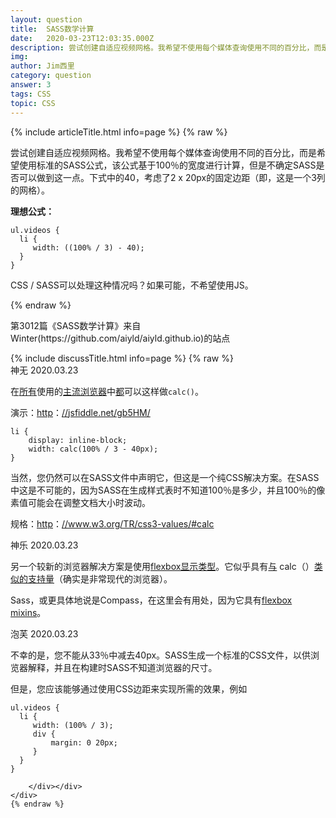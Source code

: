 ```yaml
---
layout: question
title:  SASS数学计算
date:   2020-03-23T12:03:35.000Z
description: 尝试创建自适应视频网格。我希望不使用每个媒体查询使用不同的百分比，而是希望使用标准的SASS公式，该公式基于100％的宽度进行计算，但是不确定SASS是否...
img: 
author: Jim西里
category: question
answer: 3
tags: CSS
topic: CSS
---
```

<div class="article-root">
  <div class="article">
    {% include articleTitle.html info=page %}
    {% raw %}
    <div class="article-content"><p><font style="vertical-align: inherit;"><font style="vertical-align: inherit;">尝试创建自适应视频网格。</font><font style="vertical-align: inherit;">我希望不使用每个媒体查询使用不同的百分比，而是希望使用标准的SASS公式，该公式基于100％的宽度进行计算，但是不确定SASS是否可以做到这一点。</font><font style="vertical-align: inherit;">下式中的40，考虑了2 x 20px的固定边距（即，这是一个3列的网格）。</font></font></p>

<p><strong><font style="vertical-align: inherit;"><font style="vertical-align: inherit;">理想公式：</font></font></strong></p>

<pre><code>ul.videos {<font></font>
  li {<font></font>
     width: ((100% / 3) - 40);<font></font>
  }<font></font>
}<font></font>
</code></pre>

<p><font style="vertical-align: inherit;"><font style="vertical-align: inherit;">CSS / SASS可以处理这种情况吗？</font><font style="vertical-align: inherit;">如果可能，不希望使用JS。</font></font></p></div>
    {% endraw %}
  </div>
  <p class="winter_mark">第3012篇《SASS数学计算》来自Winter(https://github.com/aiyld/aiyld.github.io)的站点</p>
  <div class="discuss-wrapper">
    {% include discussTitle.html info=page %}
    {% raw %}
    <div class="discuss-list">
    <div class="discuss-item">
        <div class="discuss-parent">
          <div class="discuss-meta">
            <span class="discuss-user">神无</span>
            <span class="discuss-time">2020.03.23</span>
          </div>
          <div class="discuss-comment"><p><font style="vertical-align: inherit;"><font style="vertical-align: inherit;">在</font></font><a href="http://caniuse.com/#feat=calc" rel="noreferrer"><font style="vertical-align: inherit;"><font style="vertical-align: inherit;">所有</font></font></a><font style="vertical-align: inherit;"><font style="vertical-align: inherit;">使用的</font><a href="http://caniuse.com/#feat=calc" rel="noreferrer"><font style="vertical-align: inherit;">主流浏览器</font></a><font style="vertical-align: inherit;">中</font><a href="http://caniuse.com/#feat=calc" rel="noreferrer"><font style="vertical-align: inherit;">都</font></a><font style="vertical-align: inherit;">可以这样做</font></font><code>calc()</code><font style="vertical-align: inherit;"><font style="vertical-align: inherit;">。</font></font></p>

<p><font style="vertical-align: inherit;"><font style="vertical-align: inherit;">演示：</font><a href="http://jsfiddle.net/gb5HM/" rel="noreferrer"><font style="vertical-align: inherit;">http</font></a><font style="vertical-align: inherit;">：</font></font><a href="http://jsfiddle.net/gb5HM/" rel="noreferrer"><font style="vertical-align: inherit;"><font style="vertical-align: inherit;">//jsfiddle.net/gb5HM/</font></font></a>  </p>

<pre><code>li {<font></font>
    display: inline-block;<font></font>
    width: calc(100% / 3 - 40px);<font></font>
}<font></font>
</code></pre>

<p><font style="vertical-align: inherit;"><font style="vertical-align: inherit;">当然，您仍然可以在SASS文件中声明它，但这是一个纯CSS解决方案。</font><font style="vertical-align: inherit;">在SASS中这是不可能的，因为SASS在生成样式表时不知道100％是多少，并且100％的像素值可能会在调整文档大小时波动。</font></font></p>

<p><font style="vertical-align: inherit;"><font style="vertical-align: inherit;">规格：</font><a href="http://www.w3.org/TR/css3-values/#calc" rel="noreferrer"><font style="vertical-align: inherit;">http</font></a><font style="vertical-align: inherit;">：</font></font><a href="http://www.w3.org/TR/css3-values/#calc" rel="noreferrer"><font style="vertical-align: inherit;"><font style="vertical-align: inherit;">//www.w3.org/TR/css3-values/#calc</font></font></a></p></div>
        </div></div><div class="discuss-item">
        <div class="discuss-parent">
          <div class="discuss-meta">
            <span class="discuss-user">神乐</span>
            <span class="discuss-time">2020.03.23</span>
          </div>
          <div class="discuss-comment"><p><font style="vertical-align: inherit;"><font style="vertical-align: inherit;">另一个较新的浏览器解决方案是使用</font></font><a href="http://coding.smashingmagazine.com/2013/05/22/centering-elements-with-flexbox/" rel="nofollow"><font style="vertical-align: inherit;"><font style="vertical-align: inherit;">flexbox显示类型</font></font></a><font style="vertical-align: inherit;"><font style="vertical-align: inherit;">。</font><font style="vertical-align: inherit;">它似乎具有</font></font><a href="http://caniuse.com/flexbox" rel="nofollow"><font style="vertical-align: inherit;"><font style="vertical-align: inherit;">与</font></font></a><font style="vertical-align: inherit;"><font style="vertical-align: inherit;"> calc（）</font><a href="http://caniuse.com/flexbox" rel="nofollow"><font style="vertical-align: inherit;">类似的支持量</font></a><font style="vertical-align: inherit;">（确实是非常现代的浏览器）。</font></font></p>

<p><font style="vertical-align: inherit;"><font style="vertical-align: inherit;">Sass，或更具体地说是Compass，在这里会有用处，因为它具有</font></font><a href="http://compass-style.org/reference/compass/css3/box/" rel="nofollow"><font style="vertical-align: inherit;"><font style="vertical-align: inherit;">flexbox mixins</font></font></a><font style="vertical-align: inherit;"><font style="vertical-align: inherit;">。</font></font></p></div>
        </div></div><div class="discuss-item">
        <div class="discuss-parent">
          <div class="discuss-meta">
            <span class="discuss-user">泡芙</span>
            <span class="discuss-time">2020.03.23</span>
          </div>
          <div class="discuss-comment"><p><font style="vertical-align: inherit;"><font style="vertical-align: inherit;">不幸的是，您不能从33％中减去40px。</font><font style="vertical-align: inherit;">SASS生成一个标准的CSS文件，以供浏览器解释，并且在构建时SASS不知道浏览器的尺寸。</font></font></p>

<p><font style="vertical-align: inherit;"><font style="vertical-align: inherit;">但是，您应该能够通过使用CSS边距来实现所需的效果，例如</font></font></p>

<pre><code>ul.videos {<font></font>
  li {<font></font>
     width: (100% / 3);<font></font>
     div {<font></font>
         margin: 0 20px;<font></font>
     }<font></font>
  }<font></font>
}<font></font>
</code></pre></div>
        </div></div>
    </div>
    {% endraw %}
  </div>
<div>
